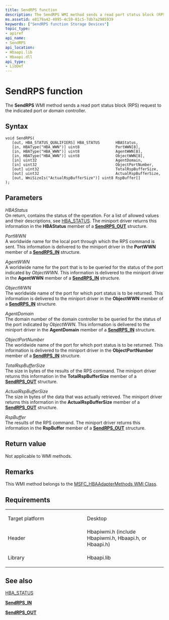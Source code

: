 ```yaml
---
title: SendRPS function
description: The SendRPS WMI method sends a read port status block (RPS) request to the indicated port or domain controller.
ms.assetid: e8179a42-4095-4c59-81c5-7db7a2985939
keywords: ["SendRPS function Storage Devices"]
topic_type:
- apiref
api_name:
- SendRPS
api_location:
- Hbaapi.lib
- Hbaapi.dll
api_type:
- LibDef
---
```


# SendRPS function


The **SendRPS** WMI method sends a read port status block (RPS) request to the indicated port or domain controller.

Syntax
------

```ManagedCPlusPlus
void SendRPS(
   [out, HBA_STATUS_QUALIFIERS] HBA_STATUS       HBAStatus,
   [in, HBAType("HBA_WWN")] uint8                PortWWN[8],
   [in, HBAType("HBA_WWN")] uint8                AgentWWN[8],
   [in, HBAType("HBA_WWN")] uint8                ObjectWWN[8],
   [in] uint32                                   AgentDomain,
   [in] uint32                                   ObjectPortNumber,
   [out] uint32                                  TotalRspBufferSize,
   [out] uint32                                  ActualRspBufferSize,
   [out, WmiSizeIs("ActualRspBufferSize")] uint8 RspBuffer[]
);
```

Parameters
----------

*HBAStatus*   
On return, contains the status of the operation. For a list of allowed values and their descriptions, see [HBA\_STATUS](hba-status.md). The miniport driver returns this information in the **HBAStatus** member of a [**SendRPS\_OUT**](https://msdn.microsoft.com/library/windows/hardware/ff565516) structure.

*PortWWN*   
A worldwide name for the local port through which the RPS command is sent. This information is delivered to the miniport driver in the **PortWWN** member of a [**SendRPS\_IN**](https://msdn.microsoft.com/library/windows/hardware/ff565512) structure.

*AgentWWN*   
A worldwide name for the port that is to be queried for the status of the port indicated by *ObjectWWN*. This information is delivered to the miniport driver in the **AgentWWN** member of a [**SendRPS\_IN**](https://msdn.microsoft.com/library/windows/hardware/ff565512) structure.

*ObjectWWN*   
The worldwide name of the port for which port status is to be returned. This information is delivered to the miniport driver in the **ObjectWWN** member of a [**SendRPS\_IN**](https://msdn.microsoft.com/library/windows/hardware/ff565512) structure.

*AgentDomain*   
The domain number of the domain controller to be queried for the status of the port indicated by *ObjectWWN*. This information is delivered to the miniport driver in the **AgentDomain** member of a [**SendRPS\_IN**](https://msdn.microsoft.com/library/windows/hardware/ff565512) structure.

*ObjectPortNumber*   
The worldwide name of the port for which port status is to be returned. This information is delivered to the miniport driver in the **ObjectPortNumber** member of a [**SendRPS\_IN**](https://msdn.microsoft.com/library/windows/hardware/ff565512) structure.

*TotalRspBufferSize*   
The size in bytes of the results of the RPS command. The miniport driver returns this information in the **TotalRspBufferSize** member of a [**SendRPS\_OUT**](https://msdn.microsoft.com/library/windows/hardware/ff565516) structure.

*ActualRspBufferSize*   
The size in bytes of the data that was actually retrieved. The miniport driver returns this information in the **ActualRspBufferSize** member of a [**SendRPS\_OUT**](https://msdn.microsoft.com/library/windows/hardware/ff565516) structure.

*RspBuffer*   
The results of the RPS command. The miniport driver returns this information in the **RspBuffer** member of a [**SendRPS\_OUT**](https://msdn.microsoft.com/library/windows/hardware/ff565516) structure.

Return value
------------

Not applicable to WMI methods.

Remarks
-------

This WMI method belongs to the [MSFC\_HBAAdapterMethods WMI Class](msfc-hbaadaptermethods-wmi-class.md).

Requirements
------------

<table>
<colgroup>
<col width="50%" />
<col width="50%" />
</colgroup>
<tbody>
<tr class="odd">
<td align="left"><p>Target platform</p></td>
<td align="left">Desktop</td>
</tr>
<tr class="even">
<td align="left"><p>Header</p></td>
<td align="left">Hbapiwmi.h (include Hbapiwmi.h, Hbaapi.h, or Hbaapi.h)</td>
</tr>
<tr class="odd">
<td align="left"><p>Library</p></td>
<td align="left">Hbaapi.lib</td>
</tr>
</tbody>
</table>

## <span id="see_also"></span>See also


[HBA\_STATUS](hba-status.md)

[**SendRPS\_IN**](https://msdn.microsoft.com/library/windows/hardware/ff565512)

[**SendRPS\_OUT**](https://msdn.microsoft.com/library/windows/hardware/ff565516)

 

 






